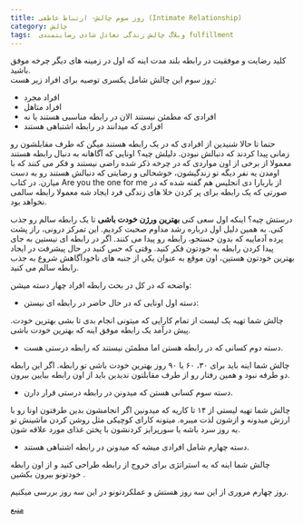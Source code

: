```yaml
---
title: روز سوم چالش- ارتباط عاطفی (Intimate Relationship)
category: چالش
tags:  وبلاگ چالش زندگی تعادل شادی رضایتمندی fulfillment
---
```


کلید رضایت و موفقیت در رابطه بلند مدت اینه که اول در زمینه های دیگر چرخه موفق باشید.<br/>
روز سوم این چالش شامل یکسری توصیه برای افراد زیر هست:

* افراد مجرد
* افراد متاهل
* افرادی که مطمئن نیستند الان در رابطه مناسبی هستند یا نه
* افرادی که میدانند در رابطه اشتباهی هستند

حتما تا حالا شنیدین از افرادی که در یک رابطه هستند میگن که طرف مقابلشون رو زمانی پیدا کردند که دنبالش نبودن.
دلیلش چیه؟ اونایی که آگاهانه به دنبال رابطه هستند معمولا از برخی از اون مواردی که در چرخه ذکر شده راضی نیستند و فکر می کنند که با اومدن یه نفر دیگه تو زندگیشون، خوشحالی و رضایتی که دنبالش هستند رو به دست میارن. در کتاب Are you the one for me از باربارا دی انجلیس هم گفته شده که در صورتی که یک رابطه برای پر کردن خلا های زندگی فرد ایجاد شه معمولا رابطه سالمی نخواهد بود.

درستش چیه؟ اینکه اول سعی کنی **بهترین ورژن خودت باشی** تا یک رابطه سالم رو جذب کنی. به همین دلیل اول درباره رشد مداوم صحبت کردیم.
این تمرکز درونی، راز پشت پرده آدماییه که بدون جستجو، رابطه رو پیدا می کنند‌. اگر در رابطه ای نیستین به جای پیدا کردن رابطه به خودتون فکر کنید.
وقتی که حس کنید در حال پیشرفت در ایجاد بهترین خودتون هستین، اون موقع به عنوان یکی از جنبه های ناخودآگاهش شروع به جذب رابطه سالم می کنید.

واضحه که در کل در بحث رابطه افراد چهار دسته میشن:

* دسته اول اونایی که در حال حاضر در رابطه ای نیستن:

چالش شما تهیه یک لیست از تمام کارایی که میتونی انجام بدی تا بشی بهترین خودت. پیش درآمد یک رابطه موفق اینه که بهترین خودت باشی.

* دسته دوم کسانی که در رابطه هستن اما مطمئن نیستند که رابطه درستی هست.

چالش شما اینه باید برای ۳۰، ۶۰ یا ۹۰ روز بهترین خودت باشی تو رابطه. اگر این رابطه دو طرفه نبود و همین رفتار رو از طرف مقابلتون ندیدین باید از اون رابطه بیایین بیرون.

* دسته سوم کسانی هستن که میدونن در رابطه درستی قرار دارن.

چالش شما تهیه لیستی از ۱۴ تا کاریه که میدونین اگر انجامشون بدین طرفتون اونا رو با ارزش میدونه و ازشون لذت میبره. میتونه کارای کوچیکی مثل روشن کردن ماشینش تو یه روز سرد باشه یا سورپرایز کردنشون با پختن غذای مورد علاقه شون.

* دسته چهارم شامل افرادی میشه که میدونن در رابطه اشتباهی هستند.

چالش شما اینه که یه استراتژی برای خروج از رابطه طراحی کنید و از اون رابطه خودتونو بیرون بکشین .

روز چهارم مروری از این سه روز هستش و عملکردتونو در این سه روز بررسی میکنیم.

[منبع]


[منبع]: https://titaniumsuccess.com/podcast/intimate-relationships/


